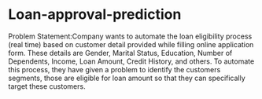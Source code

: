 # Loan-approval-prediction
Problem Statement:Company wants to automate the loan eligibility process (real time) based on customer detail provided
while filling online application form. These details are Gender, Marital Status, Education, Number of
Dependents, Income, Loan Amount, Credit History, and others. To automate this process, they have given
a problem to identify the customers segments, those are eligible for loan amount so that they can
specifically target these customers. 
